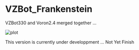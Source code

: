 # VZBot_Frankenstein

 VZBot330 and Voron2.4 merged together ...

 ![plot](./VZBot_Frakenstein_Assembly_PreAlpha_2023.png)

 This version is currently under developpment ... Not Yet Finish
